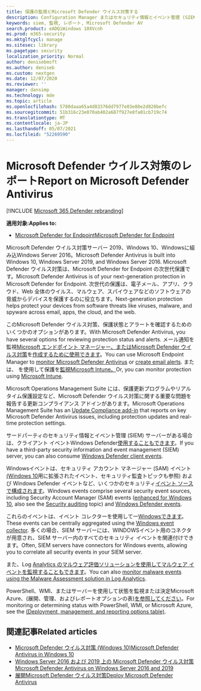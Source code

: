 ```yaml
---
title: 保護の監視とMicrosoft Defender ウイルス対策する
description: Configuration Manager またはセキュリティ情報とイベント管理 (SIEM) ツールを使用してレポートを使用し、PowerShell と WMI を使用して Microsoft Defender AV を監視します。
keywords: siem, 監視, レポート, Microsoft Defender AV
search.product: eADQiWindows 10XVcnh
ms.prod: m365-security
ms.mktglfcycl: manage
ms.sitesec: library
ms.pagetype: security
localization_priority: Normal
author: denisebmsft
ms.author: deniseb
ms.custom: nextgen
ms.date: 12/07/2020
ms.reviewer: ''
manager: dansimp
ms.technology: mde
ms.topic: article
ms.openlocfilehash: 5780daaa65a4d83376dd7977e03e88e2d828befc
ms.sourcegitcommit: 51b316c23e070ab402a687f927e8fa01cb719c74
ms.translationtype: MT
ms.contentlocale: ja-JP
ms.lasthandoff: 05/07/2021
ms.locfileid: "52269590"
---
```

# <a name="report-on-microsoft-defender-antivirus"></a><span data-ttu-id="a195a-104">Microsoft Defender ウイルス対策のレポート</span><span class="sxs-lookup"><span data-stu-id="a195a-104">Report on Microsoft Defender Antivirus</span></span>

[!INCLUDE [Microsoft 365 Defender rebranding](../../includes/microsoft-defender.md)]


<span data-ttu-id="a195a-105">**適用対象:**</span><span class="sxs-lookup"><span data-stu-id="a195a-105">**Applies to:**</span></span>

- [<span data-ttu-id="a195a-106">Microsoft Defender for Endpoint</span><span class="sxs-lookup"><span data-stu-id="a195a-106">Microsoft Defender for Endpoint</span></span>](/microsoft-365/security/defender-endpoint/)

<span data-ttu-id="a195a-107">Microsoft Defender ウイルス対策サーバー 2019、Windows 10、Windowsに組み込Windows Server 2016。</span><span class="sxs-lookup"><span data-stu-id="a195a-107">Microsoft Defender Antivirus is built into Windows 10, Windows Server 2019, and Windows Server 2016.</span></span> <span data-ttu-id="a195a-108">Microsoft Defender ウイルス対策は、Microsoft Defender for Endpoint の次世代保護です。</span><span class="sxs-lookup"><span data-stu-id="a195a-108">Microsoft Defender Antivirus is of your next-generation protection in Microsoft Defender for Endpoint.</span></span> <span data-ttu-id="a195a-109">次世代の保護は、電子メール、アプリ、クラウド、Web 全体のウイルス、マルウェア、スパイウェアなどのソフトウェアの脅威からデバイスを保護するのに役立ちます。</span><span class="sxs-lookup"><span data-stu-id="a195a-109">Next-generation protection helps protect your devices from software threats like viruses, malware, and spyware across email, apps, the cloud, and the web.</span></span>

<span data-ttu-id="a195a-110">このMicrosoft Defender ウイルス対策、保護状態とアラートを確認するためのいくつかのオプションがあります。</span><span class="sxs-lookup"><span data-stu-id="a195a-110">With Microsoft Defender Antivirus, you have several options for reviewing protection status and alerts.</span></span> <span data-ttu-id="a195a-111">メール通知を監視[Microsoft エンドポイント マネージャー、またはMicrosoft Defender ウイルス対策](/configmgr/protect/deploy-use/monitor-endpoint-protection)を[作成するために使用できます](/configmgr/protect/deploy-use/endpoint-configure-alerts)。</span><span class="sxs-lookup"><span data-stu-id="a195a-111">You can use Microsoft Endpoint Manager to [monitor Microsoft Defender Antivirus](/configmgr/protect/deploy-use/monitor-endpoint-protection) or [create email alerts](/configmgr/protect/deploy-use/endpoint-configure-alerts).</span></span> <span data-ttu-id="a195a-112">または、 を使用して保護を[監視Microsoft Intune。](/intune/introduction-intune)</span><span class="sxs-lookup"><span data-stu-id="a195a-112">Or, you can monitor protection using [Microsoft Intune](/intune/introduction-intune).</span></span>  

<span data-ttu-id="a195a-113">Microsoft Operations Management [](/windows/deployment/update/update-compliance-get-started) Suite には、保護更新プログラムやリアルタイム保護設定など、Microsoft Defender ウイルス対策に関する重要な問題を報告する更新コンプライアンス アドインがあります。</span><span class="sxs-lookup"><span data-stu-id="a195a-113">Microsoft Operations Management Suite has an [Update Compliance add-in](/windows/deployment/update/update-compliance-get-started) that reports on key Microsoft Defender Antivirus issues, including protection updates and real-time protection settings.</span></span>

<span data-ttu-id="a195a-114">サードパーティのセキュリティ情報とイベント管理 (SIEM) サーバーがある場合は、クライアント イベントWindows Defender[使用することもできます](/windows/win32/events/windows-events)。</span><span class="sxs-lookup"><span data-stu-id="a195a-114">If you have a third-party security information and event management (SIEM) server, you can also consume [Windows Defender client events](/windows/win32/events/windows-events).</span></span> 

<span data-ttu-id="a195a-115">Windowsイベントは、セキュリティ アカウント マネージャー (SAM) イベント[(Windows 10](/windows/whats-new/whats-new-windows-10-version-1507-and-1511)用に拡張されたイベント、セキュリティ監査トピックも[](/windows/device-security/auditing/security-auditing-overview)参照) および Windows Defender イベントなど、いくつかのセキュリティ[イベント ソースで構成されます](troubleshoot-microsoft-defender-antivirus.md)。</span><span class="sxs-lookup"><span data-stu-id="a195a-115">Windows events comprise several security event sources, including Security Account Manager (SAM) events ([enhanced for Windows 10](/windows/whats-new/whats-new-windows-10-version-1507-and-1511), also see the [Security auditing](/windows/device-security/auditing/security-auditing-overview) topic) and  [Windows Defender events](troubleshoot-microsoft-defender-antivirus.md).</span></span> 

<span data-ttu-id="a195a-116">これらのイベントは、イベント コレクターを使用して一[Windowsできます](/windows/win32/wec/windows-event-collector)。</span><span class="sxs-lookup"><span data-stu-id="a195a-116">These events can be centrally aggregated using the [Windows event collector](/windows/win32/wec/windows-event-collector).</span></span> <span data-ttu-id="a195a-117">多くの場合、SIEM サーバーには、WINDOWSイベント用のコネクタが用意され、SIEM サーバー内のすべてのセキュリティ イベントを関連付けできます。</span><span class="sxs-lookup"><span data-stu-id="a195a-117">Often, SIEM servers have connectors for Windows events, allowing you to correlate all security events in your SIEM server.</span></span> 

<span data-ttu-id="a195a-118">また、Log [Analytics のマルウェア評価ソリューションを使用してマルウェア イベントを監視することもできます](/azure/log-analytics/log-analytics-malware)。</span><span class="sxs-lookup"><span data-stu-id="a195a-118">You can also [monitor malware events using the Malware Assessment solution in Log Analytics](/azure/log-analytics/log-analytics-malware).</span></span>

<span data-ttu-id="a195a-119">PowerShell、WMI、またはサーバーを使用して状態を監視または決定Microsoft Azure、(展開、管理、およびレポートオプションの表)[を参照してください](deploy-manage-report-microsoft-defender-antivirus.md#ref2)。</span><span class="sxs-lookup"><span data-stu-id="a195a-119">For monitoring or determining status with PowerShell, WMI, or Microsoft Azure, see the [(Deployment, management, and reporting options table)](deploy-manage-report-microsoft-defender-antivirus.md#ref2).</span></span>

## <a name="related-articles"></a><span data-ttu-id="a195a-120">関連記事</span><span class="sxs-lookup"><span data-stu-id="a195a-120">Related articles</span></span>

- [<span data-ttu-id="a195a-121">Microsoft Defender ウイルス対策 (Windows 10)</span><span class="sxs-lookup"><span data-stu-id="a195a-121">Microsoft Defender Antivirus in Windows 10</span></span>](microsoft-defender-antivirus-in-windows-10.md)
- [<span data-ttu-id="a195a-122">Windows Server 2016 および 2019 上の Microsoft Defender ウイルス対策</span><span class="sxs-lookup"><span data-stu-id="a195a-122">Microsoft Defender Antivirus on Windows Server 2016 and 2019</span></span>](microsoft-defender-antivirus-on-windows-server.md)
- [<span data-ttu-id="a195a-123">展開Microsoft Defender ウイルス対策</span><span class="sxs-lookup"><span data-stu-id="a195a-123">Deploy Microsoft Defender Antivirus</span></span>](deploy-manage-report-microsoft-defender-antivirus.md)